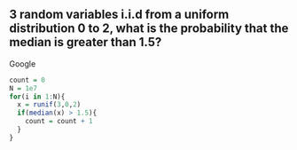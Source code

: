 ## 3 random variables i.i.d from a uniform distribution 0 to 2, what is the probability that the median is greater than 1.5?

Google

$$$$

```r
count = 0
N = 1e7
for(i in 1:N){
  x = runif(3,0,2)
  if(median(x) > 1.5){
    count = count + 1
  }
}
```



